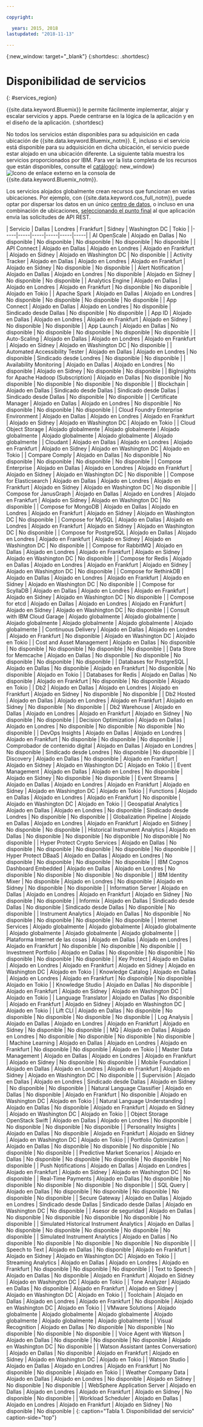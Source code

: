 ```yaml
---

copyright:

  years: 2015, 2018
lastupdated: "2018-11-13"

---
```

{:new_window: target="_blank"}
{:shortdesc: .shortdesc}


# Disponibilidad de servicios
{: #services_region}

{{site.data.keyword.Bluemix}} le permite fácilmente implementar, alojar y escalar servicios y apps. Puede centrarse en la lógica de la aplicación y en el diseño de la aplicación.
{:shortdesc}

No todos los servicios están disponibles para su adquisición en cada ubicación de {{site.data.keyword.Bluemix_notm}}. E, incluso si el servicio está disponible para su adquisición en dicha ubicación, el servicio puede estar alojado en una ubicación diferente. La siguiente tabla muestra los servicios proporcionados por IBM. Para ver la lista completa de los recursos que están disponibles, consulte el [catálogo](https://console.bluemix.net/catalog/){: new_window} ![Icono de enlace externo](../icons/launch-glyph.svg "Icono de enlace externo") en la consola de {{site.data.keyword.Bluemix_notm}}. 

Los servicios alojados globalmente crean recursos que funcionan en varias ubicaciones. Por ejemplo, con {{site.data.keyword.cos_full_notm}}, puede optar por dispersar los datos en un único [centro de datos](/docs/overview/data-centers.html), o incluso en una combinación de ubicaciones, [seleccionando el punto final](https://console.bluemix.net/docs/services/cloud-object-storage/basics/endpoints.html#select-regions-and-endpoints) al que aplicación envía las solicitudes de API REST.

<!-- Do not manually change the table or add content after the table. -->
<!-- Everything after the second line of the table will be deleted. -->
<!-- Also, do not change the number of dashes in the second line. -->
<!-- Ping @natimpe for details. -->

| Servicio | Dallas | Londres | Frankfurt | Sídney | Washington DC | Tokio |
|-----|-----|-----|-----|-----|-----|
| AI OpenScale | Alojado en Dallas | No disponible | No disponible | No disponible | No disponible | No disponible | 
| API Connect | Alojado en Dallas | Alojado en Londres | Alojado en Frankfurt | Alojado en Sídney | Alojado en Washington DC | No disponible | 
| Activity Tracker | Alojado en Dallas | Alojado en Londres | Alojado en Frankfurt | Alojado en Sídney | No disponible | No disponible | 
| Alert Notification | Alojado en Dallas | Alojado en Londres | No disponible | Alojado en Sídney | No disponible | No disponible | 
| Analytics Engine | Alojado en Dallas | Alojado en Londres | Alojado en Frankfurt | No disponible | No disponible | Alojado en Tokio | 
| Apache Spark | Alojado en Dallas | Alojado en Londres | No disponible | No disponible | No disponible | No disponible | 
| App Connect | Alojado en Dallas | Alojado en Londres | No disponible | Sindicado desde Dallas | No disponible | No disponible | 
| App ID | Alojado en Dallas | Alojado en Londres | Alojado en Frankfurt | Alojado en Sídney | No disponible | No disponible | 
| App Launch | Alojado en Dallas | No disponible | No disponible | No disponible | No disponible | No disponible | 
| Auto-Scaling | Alojado en Dallas | Alojado en Londres | Alojado en Frankfurt | Alojado en Sídney | Alojado en Washington DC | No disponible | 
| Automated Accessibility Tester | Alojado en Dallas | Alojado en Londres | No disponible | Sindicado desde Londres | No disponible | No disponible | 
| Availability Monitoring | Alojado en Dallas | Alojado en Londres | No disponible | Alojado en Sídney | No disponible | No disponible | 
| BigInsights for Apache Hadoop (Subscription) | Alojado en Dallas | No disponible | No disponible | No disponible | No disponible | No disponible | 
| Blockchain | Alojado en Dallas | Sindicado desde Dallas | Sindicado desde Dallas | Sindicado desde Dallas | No disponible | No disponible | 
| Certificate Manager | Alojado en Dallas | Alojado en Londres | No disponible | No disponible | No disponible | No disponible | 
| Cloud Foundry Enterprise Environment | Alojado en Dallas | Alojado en Londres | Alojado en Frankfurt | Alojado en Sídney | Alojado en Washington DC | Alojado en Tokio | 
| Cloud Object Storage | Alojado globalmente | Alojado globalmente | Alojado globalmente | Alojado globalmente | Alojado globalmente | Alojado globalmente | 
| Cloudant | Alojado en Dallas | Alojado en Londres | Alojado en Frankfurt | Alojado en Sídney | Alojado en Washington DC | Alojado en Tokio | 
| Compare Comply | Alojado en Dallas | No disponible | No disponible | No disponible | No disponible | No disponible | 
| Compose Enterprise | Alojado en Dallas | Alojado en Londres | Alojado en Frankfurt | Alojado en Sídney | Alojado en Washington DC | No disponible | 
| Compose for Elasticsearch | Alojado en Dallas | Alojado en Londres | Alojado en Frankfurt | Alojado en Sídney | Alojado en Washington DC | No disponible | 
| Compose for JanusGraph | Alojado en Dallas | Alojado en Londres | Alojado en Frankfurt | Alojado en Sídney | Alojado en Washington DC | No disponible | 
| Compose for MongoDB | Alojado en Dallas | Alojado en Londres | Alojado en Frankfurt | Alojado en Sídney | Alojado en Washington DC | No disponible | 
| Compose for MySQL | Alojado en Dallas | Alojado en Londres | Alojado en Frankfurt | Alojado en Sídney | Alojado en Washington DC | No disponible | 
| Compose for PostgreSQL | Alojado en Dallas | Alojado en Londres | Alojado en Frankfurt | Alojado en Sídney | Alojado en Washington DC | No disponible | 
| Compose for RabbitMQ | Alojado en Dallas | Alojado en Londres | Alojado en Frankfurt | Alojado en Sídney | Alojado en Washington DC | No disponible | 
| Compose for Redis | Alojado en Dallas | Alojado en Londres | Alojado en Frankfurt | Alojado en Sídney | Alojado en Washington DC | No disponible | 
| Compose for RethinkDB | Alojado en Dallas | Alojado en Londres | Alojado en Frankfurt | Alojado en Sídney | Alojado en Washington DC | No disponible | 
| Compose for ScyllaDB | Alojado en Dallas | Alojado en Londres | Alojado en Frankfurt | Alojado en Sídney | Alojado en Washington DC | No disponible | 
| Compose for etcd | Alojado en Dallas | Alojado en Londres | Alojado en Frankfurt | Alojado en Sídney | Alojado en Washington DC | No disponible | 
| Consult with IBM Cloud Garage | Alojado globalmente | Alojado globalmente | Alojado globalmente | Alojado globalmente | Alojado globalmente | Alojado globalmente | 
| Continuous Delivery | Alojado en Dallas | Alojado en Londres | Alojado en Frankfurt | No disponible | Alojado en Washington DC | Alojado en Tokio | 
| Cost and Asset Management | Alojado en Dallas | No disponible | No disponible | No disponible | No disponible | No disponible | 
| Data Store for Memcache | Alojado en Dallas | No disponible | No disponible | No disponible | No disponible | No disponible | 
| Databases for PostgreSQL | Alojado en Dallas | No disponible | Alojado en Frankfurt | No disponible | No disponible | Alojado en Tokio | 
| Databases for Redis | Alojado en Dallas | No disponible | Alojado en Frankfurt | No disponible | No disponible | Alojado en Tokio | 
| Db2 | Alojado en Dallas | Alojado en Londres | Alojado en Frankfurt | Alojado en Sídney | No disponible | No disponible | 
| Db2 Hosted | Alojado en Dallas | Alojado en Londres | Alojado en Frankfurt | Alojado en Sídney | No disponible | No disponible | 
| Db2 Warehouse | Alojado en Dallas | Alojado en Londres | Alojado en Frankfurt | Alojado en Sídney | No disponible | No disponible | 
| Decision Optimization | Alojado en Dallas | Alojado en Londres | No disponible | No disponible | No disponible | No disponible | 
| DevOps Insights | Alojado en Dallas | Alojado en Londres | Alojado en Frankfurt | No disponible | No disponible | No disponible | 
| Comprobador de contenido digital | Alojado en Dallas | Alojado en Londres | No disponible | Sindicado desde Londres | No disponible | No disponible | 
| Discovery | Alojado en Dallas | No disponible | Alojado en Frankfurt | Alojado en Sídney | Alojado en Washington DC | Alojado en Tokio | 
| Event Management | Alojado en Dallas | Alojado en Londres | No disponible | Alojado en Sídney | No disponible | No disponible | 
| Event Streams | Alojado en Dallas | Alojado en Londres | Alojado en Frankfurt | Alojado en Sídney | Alojado en Washington DC | Alojado en Tokio | 
| Functions | Alojado en Dallas | Alojado en Londres | Alojado en Frankfurt | No disponible | Alojado en Washington DC | Alojado en Tokio | 
| Geospatial Analytics | Alojado en Dallas | Alojado en Londres | No disponible | Sindicado desde Londres | No disponible | No disponible | 
| Globalization Pipeline | Alojado en Dallas | Alojado en Londres | Alojado en Frankfurt | Alojado en Sídney | No disponible | No disponible | 
| Historical Instrument Analytics | Alojado en Dallas | No disponible | No disponible | No disponible | No disponible | No disponible | 
| Hyper Protect Crypto Services | Alojado en Dallas | No disponible | No disponible | No disponible | No disponible | No disponible | 
| Hyper Protect DBaaS | Alojado en Dallas | Alojado en Londres | No disponible | No disponible | No disponible | No disponible | 
| IBM Cognos Dashboard Embedded | Alojado en Dallas | Alojado en Londres | No disponible | No disponible | No disponible | No disponible | 
| IBM Identity Mixer | No disponible | Alojado en Londres | No disponible | Alojado en Sídney | No disponible | No disponible | 
| Information Server | Alojado en Dallas | Alojado en Londres | Alojado en Frankfurt | Alojado en Sídney | No disponible | No disponible | 
| Informix | Alojado en Dallas | Sindicado desde Dallas | No disponible | Sindicado desde Dallas | No disponible | No disponible | 
| Instrument Analytics | Alojado en Dallas | No disponible | No disponible | No disponible | No disponible | No disponible | 
| Internet Services | Alojado globalmente | Alojado globalmente | Alojado globalmente | Alojado globalmente | Alojado globalmente | Alojado globalmente | 
| Plataforma Internet de las cosas | Alojado en Dallas | Alojado en Londres | Alojado en Frankfurt | No disponible | No disponible | No disponible | 
| Investment Portfolio | Alojado en Dallas | No disponible | No disponible | No disponible | No disponible | No disponible | 
| Key Protect | Alojado en Dallas | Alojado en Londres | Alojado en Frankfurt | Alojado en Sídney | Alojado en Washington DC | Alojado en Tokio | 
| Knowledge Catalog | Alojado en Dallas | Alojado en Londres | Alojado en Frankfurt | No disponible | No disponible | Alojado en Tokio | 
| Knowledge Studio | Alojado en Dallas | No disponible | Alojado en Frankfurt | Alojado en Sídney | Alojado en Washington DC | Alojado en Tokio | 
| Language Translator | Alojado en Dallas | No disponible | Alojado en Frankfurt | Alojado en Sídney | Alojado en Washington DC | Alojado en Tokio | 
| Lift CLI | Alojado en Dallas | No disponible | No disponible | No disponible | No disponible | No disponible | 
| Log Analysis | Alojado en Dallas | Alojado en Londres | Alojado en Frankfurt | Alojado en Sídney | No disponible | No disponible | 
| MQ | Alojado en Dallas | Alojado en Londres | No disponible | No disponible | No disponible | No disponible | 
| Machine Learning | Alojado en Dallas | Alojado en Londres | Alojado en Frankfurt | No disponible | No disponible | Alojado en Tokio | 
| Master Data Management | Alojado en Dallas | Alojado en Londres | Alojado en Frankfurt | Alojado en Sídney | No disponible | No disponible | 
| Mobile Foundation | Alojado en Dallas | Alojado en Londres | Alojado en Frankfurt | Alojado en Sídney | Alojado en Washington DC | No disponible | 
| Supervisión | Alojado en Dallas | Alojado en Londres | Sindicado desde Dallas | Alojado en Sídney | No disponible | No disponible | 
| Natural Language Classifier | Alojado en Dallas | No disponible | Alojado en Frankfurt | No disponible | Alojado en Washington DC | Alojado en Tokio | 
| Natural Language Understanding | Alojado en Dallas | No disponible | Alojado en Frankfurt | Alojado en Sídney | Alojado en Washington DC | Alojado en Tokio | 
| Object Storage OpenStack Swift | Alojado en Dallas | Alojado en Londres | No disponible | No disponible | No disponible | No disponible | 
| Personality Insights | Alojado en Dallas | No disponible | Alojado en Frankfurt | Alojado en Sídney | Alojado en Washington DC | Alojado en Tokio | 
| Portfolio Optimization | Alojado en Dallas | No disponible | No disponible | No disponible | No disponible | No disponible | 
| Predictive Market Scenarios | Alojado en Dallas | No disponible | No disponible | No disponible | No disponible | No disponible | 
| Push Notifications | Alojado en Dallas | Alojado en Londres | Alojado en Frankfurt | Alojado en Sídney | Alojado en Washington DC | No disponible | 
| Real-Time Payments | Alojado en Dallas | No disponible | No disponible | No disponible | No disponible | No disponible | 
| SQL Query | Alojado en Dallas | No disponible | No disponible | No disponible | No disponible | No disponible | 
| Secure Gateway | Alojado en Dallas | Alojado en Londres | Sindicado desde Dallas | Sindicado desde Dallas | Alojado en Washington DC | No disponible | 
| Asesor de seguridad | Alojado en Dallas | No disponible | No disponible | No disponible | No disponible | No disponible | 
| Simulated Historical Instrument Analytics | Alojado en Dallas | No disponible | No disponible | No disponible | No disponible | No disponible | 
| Simulated Instrument Analytics | Alojado en Dallas | No disponible | No disponible | No disponible | No disponible | No disponible | 
| Speech to Text | Alojado en Dallas | No disponible | Alojado en Frankfurt | Alojado en Sídney | Alojado en Washington DC | Alojado en Tokio | 
| Streaming Analytics | Alojado en Dallas | Alojado en Londres | Alojado en Frankfurt | No disponible | No disponible | No disponible | 
| Text to Speech | Alojado en Dallas | No disponible | Alojado en Frankfurt | Alojado en Sídney | Alojado en Washington DC | Alojado en Tokio | 
| Tone Analyzer | Alojado en Dallas | No disponible | Alojado en Frankfurt | Alojado en Sídney | Alojado en Washington DC | Alojado en Tokio | 
| Toolchain | Alojado en Dallas | Alojado en Londres | Alojado en Frankfurt | No disponible | Alojado en Washington DC | Alojado en Tokio | 
| VMware Solutions | Alojado globalmente | Alojado globalmente | Alojado globalmente | Alojado globalmente | Alojado globalmente | Alojado globalmente | 
| Visual Recognition | Alojado en Dallas | No disponible | No disponible | No disponible | No disponible | No disponible | 
| Voice Agent with Watson | Alojado en Dallas | No disponible | No disponible | No disponible | Alojado en Washington DC | No disponible | 
| Watson Assistant (antes Conversation) | Alojado en Dallas | No disponible | Alojado en Frankfurt | Alojado en Sídney | Alojado en Washington DC | Alojado en Tokio | 
| Watson Studio | Alojado en Dallas | Alojado en Londres | Alojado en Frankfurt | No disponible | No disponible | Alojado en Tokio | 
| Weather Company Data | Alojado en Dallas | Alojado en Londres | No disponible | Alojado en Sídney | No disponible | No disponible | 
| WebSphere Application Server | Alojado en Dallas | Alojado en Londres | Alojado en Frankfurt | Alojado en Sídney | No disponible | No disponible | 
| Workload Scheduler | Alojado en Dallas | Alojado en Londres | Alojado en Frankfurt | Alojado en Sídney | No disponible | No disponible | 
 {: caption="Tabla 1. Disponibilidad del servicio" caption-side="top"}

